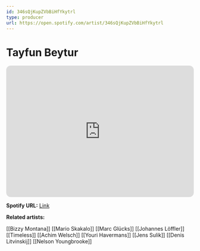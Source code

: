 ```yaml
---
id: 346sQjKupZVbBiHfYkytrl
type: producer
url: https://open.spotify.com/artist/346sQjKupZVbBiHfYkytrl
---
```

# Tayfun Beytur

<iframe style="border-radius:12px" src="https://open.spotify.com/embed/artist/346sQjKupZVbBiHfYkytrl" width="100%" height="352" frameBorder="0" allowfullscreen="" allow="autoplay; clipboard-write; encrypted-media; fullscreen; picture-in-picture" loading="lazy"></iframe>

**Spotify URL:** [Link](https://open.spotify.com/artist/346sQjKupZVbBiHfYkytrl)

**Related artists:**

[[Bizzy Montana]]
[[Mario Skakalo]]
[[Marc Glücks]]
[[Johannes Löffler]]
[[Timeless]]
[[Achim Welsch]]
[[Youri Havermans]]
[[Jens Sulik]]
[[Denis Litvinskij]]
[[Nelson Youngbrooke]]
